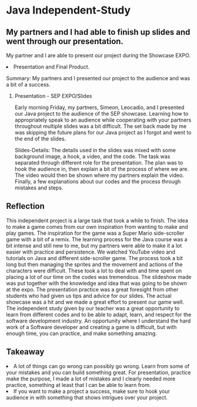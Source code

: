 <h1>Java Independent-Study</h1>

<h2>My partners and I had able to finish up slides and went through our presentation.</h2>

<p>My partner and I are able to present our project during the Showcase EXPO.</p>


<li>Presentation and Final Product.</li>

<p>Summary: My partners and I presented our project to the audience and was a bit of a success.</p>


<ol>

<li>Presentation - SEP EXPO/Slides</li>

<p>Early morning Friday, my partners, Simeon, Leocadio, and I presented our Java project to the audience of the SEP showcase. Learning how to appropriately speak to an audience while cooperating with your partners throughout multiple slides was a bit difficult. The set back made by me was skipping the future plans for our Java project as I forgot and went to the end of the slides.</p>

<p>Slides-Details: The details used in the slides was mixed with some background image, a hook, a video, and the code. The task was separated through different role for the presentation. The plan was to hook the audience in, then explain a bit of the process of where we are. The video would then be shown where my partners explain the video. Finally, a few explanations about our codes and the process through mistakes and steps.</p>

</ol>

<h2>Reflection</h2>

<p>This independent project is a large task that took a while to finish. The idea to make a game comes from our own inspiration from wanting to make and play games. The inspiration for the game was a Super Mario side-scroller game with a bit of a remix. The learning process for the Java course was a bit intense and still new to me, but my partners were able to make it a lot easier with practice and persistence. We watched YouTube video and tutorials on Java and different side-scroller game. The process took a bit long but then managing the sprites and the movement and actions of the characters were difficult. These took a lot to deal with and time spent on placing a lot of our time on the codes was tremendous. The slideshow made was put together with the knowledge and idea that was going to be shown at the expo. The presentation practice was a great foresight from other students who had given us tips and advice for our slides. The actual showcase was a hit and we made a great effort to present our game well. The independent study given by our teacher was a great opportunity to learn from different codes and to be able to adapt, learn, and respect for the software development industry. An opportunity where I understand the hard work of a Software developer and creating a game is difficult, but with enough time, you can practice, and make something amazing.</p>

<h2>Takeaway</h2>

<li>A lot of things can go wrong can possibly go wrong. Learn from some of your mistakes and you can build something great. For presentation, practice make the purpose, I made a lot of mistakes and I clearly needed more practice, something at least that I can be able to learn from.</li>

<li>If you want to make a project a success, make sure to hook your audience in with something that shows intrigues over your project.</li>